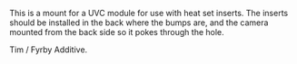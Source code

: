 This is a mount for a UVC module for use with heat set inserts. The inserts should be installed in the back where the bumps are, and the camera mounted from the back side so it pokes through the hole.

Tim / Fyrby Additive.

